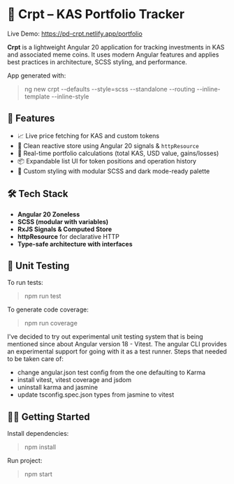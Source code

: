 # 💸 Crpt – KAS Portfolio Tracker

Live Demo: https://pd-crpt.netlify.app/portfolio

**Crpt** is a lightweight Angular 20 application for tracking investments in KAS and associated meme coins. It uses modern Angular features and applies best practices in architecture, SCSS styling, and performance.

App generated with:

> ng new crpt --defaults --style=scss --standalone --routing --inline-template --inline-style

## 🚀 Features

- 📈 Live price fetching for KAS and custom tokens
- 🧠 Clean reactive store using Angular 20 signals & `httpResource`
- 🧮 Real-time portfolio calculations (total KAS, USD value, gains/losses)
- 📦 Expandable list UI for token positions and operation history
- 💅 Custom styling with modular SCSS and dark mode-ready palette

## 🛠️ Tech Stack

- **Angular 20 Zoneless**
- **SCSS (modular with variables)**
- **RxJS Signals & Computed Store**
- **httpResource** for declarative HTTP
- **Type-safe architecture with interfaces**

## 🧪 Unit Testing

To run tests:

> npm run test

To generate code coverage:

> npm run coverage

I've decided to try out experimental unit testing system that is being mentioned since about Angular version 18 - Vitest. The angular CLI provides an experimental support for going with it as a test runner.
Steps that needed to be taken care of:

- change angular.json test config from the one defaulting to Karma
- install vitest, vitest coverage and jsdom
- uninstall karma and jasmine
- update tsconfig.spec.json types from jasmine to vitest

## 🧑‍💻 Getting Started

Install dependencies:

> npm install

Run project:

> npm start
